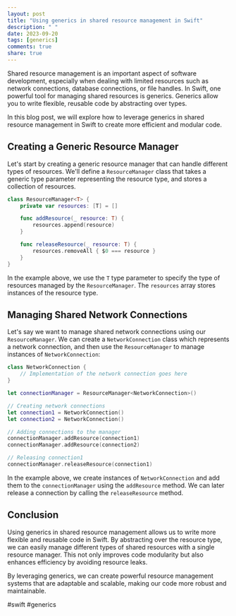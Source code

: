 ```yaml
---
layout: post
title: "Using generics in shared resource management in Swift"
description: " "
date: 2023-09-20
tags: [generics]
comments: true
share: true
---
```


Shared resource management is an important aspect of software development, especially when dealing with limited resources such as network connections, database connections, or file handles. In Swift, one powerful tool for managing shared resources is generics. Generics allow you to write flexible, reusable code by abstracting over types.

In this blog post, we will explore how to leverage generics in shared resource management in Swift to create more efficient and modular code.

## Creating a Generic Resource Manager

Let's start by creating a generic resource manager that can handle different types of resources. We'll define a `ResourceManager` class that takes a generic type parameter representing the resource type, and stores a collection of resources.

```swift
class ResourceManager<T> {
    private var resources: [T] = []

    func addResource(_ resource: T) {
        resources.append(resource)
    }

    func releaseResource(_ resource: T) {
        resources.removeAll { $0 === resource }
    }
}
```

In the example above, we use the `T` type parameter to specify the type of resources managed by the `ResourceManager`. The `resources` array stores instances of the resource type.

## Managing Shared Network Connections

Let's say we want to manage shared network connections using our `ResourceManager`. We can create a `NetworkConnection` class which represents a network connection, and then use the `ResourceManager` to manage instances of `NetworkConnection`:

```swift
class NetworkConnection {
    // Implementation of the network connection goes here
}

let connectionManager = ResourceManager<NetworkConnection>()

// Creating network connections
let connection1 = NetworkConnection()
let connection2 = NetworkConnection()

// Adding connections to the manager
connectionManager.addResource(connection1)
connectionManager.addResource(connection2)

// Releasing connection1
connectionManager.releaseResource(connection1)
```

In the example above, we create instances of `NetworkConnection` and add them to the `connectionManager` using the `addResource` method. We can later release a connection by calling the `releaseResource` method.

## Conclusion

Using generics in shared resource management allows us to write more flexible and reusable code in Swift. By abstracting over the resource type, we can easily manage different types of shared resources with a single resource manager. This not only improves code modularity but also enhances efficiency by avoiding resource leaks.

By leveraging generics, we can create powerful resource management systems that are adaptable and scalable, making our code more robust and maintainable.

#swift #generics